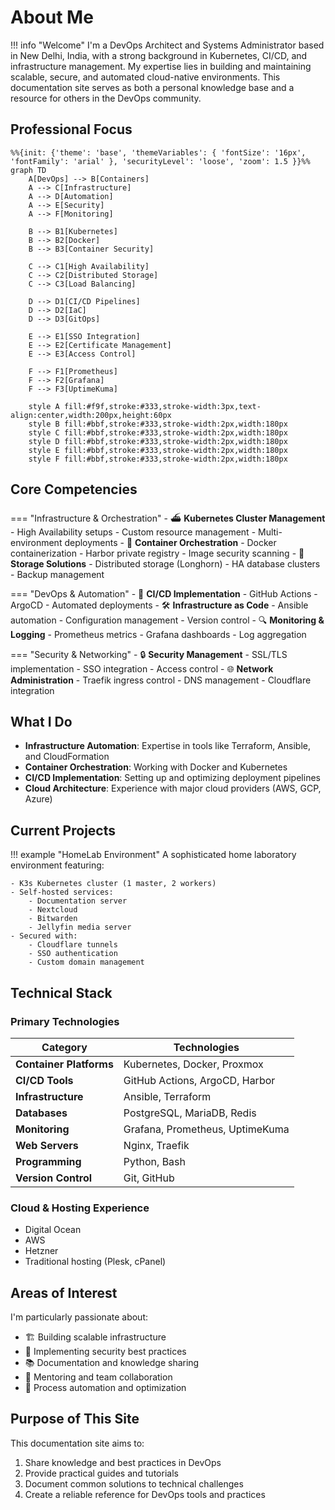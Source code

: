 # About Me

!!! info "Welcome"
    I'm a DevOps Architect and Systems Administrator based in New Delhi, India, with a strong background in Kubernetes, CI/CD, and infrastructure management. My expertise lies in building and maintaining scalable, secure, and automated cloud-native environments. This documentation site serves as both a personal knowledge base and a resource for others in the DevOps community.

## Professional Focus

```mermaid
%%{init: {'theme': 'base', 'themeVariables': { 'fontSize': '16px', 'fontFamily': 'arial' }, 'securityLevel': 'loose', 'zoom': 1.5 }}%%
graph TD
    A[DevOps] --> B[Containers]
    A --> C[Infrastructure]
    A --> D[Automation]
    A --> E[Security]
    A --> F[Monitoring]
    
    B --> B1[Kubernetes]
    B --> B2[Docker]
    B --> B3[Container Security]
    
    C --> C1[High Availability]
    C --> C2[Distributed Storage]
    C --> C3[Load Balancing]
    
    D --> D1[CI/CD Pipelines]
    D --> D2[IaC]
    D --> D3[GitOps]
    
    E --> E1[SSO Integration]
    E --> E2[Certificate Management]
    E --> E3[Access Control]
    
    F --> F1[Prometheus]
    F --> F2[Grafana]
    F --> F3[UptimeKuma]

    style A fill:#f9f,stroke:#333,stroke-width:3px,text-align:center,width:200px,height:60px
    style B fill:#bbf,stroke:#333,stroke-width:2px,width:180px
    style C fill:#bbf,stroke:#333,stroke-width:2px,width:180px
    style D fill:#bbf,stroke:#333,stroke-width:2px,width:180px
    style E fill:#bbf,stroke:#333,stroke-width:2px,width:180px
    style F fill:#bbf,stroke:#333,stroke-width:2px,width:180px
```

## Core Competencies

=== "Infrastructure & Orchestration"
    - ⛴️ **Kubernetes Cluster Management**
        - High Availability setups
        - Custom resource management
        - Multi-environment deployments
    - 🔄 **Container Orchestration**
        - Docker containerization
        - Harbor private registry
        - Image security scanning
    - 💾 **Storage Solutions**
        - Distributed storage (Longhorn)
        - HA database clusters
        - Backup management

=== "DevOps & Automation"
    - 🔄 **CI/CD Implementation**
        - GitHub Actions
        - ArgoCD
        - Automated deployments
    - 🛠️ **Infrastructure as Code**
        - Ansible automation
        - Configuration management
        - Version control
    - 🔍 **Monitoring & Logging**
        - Prometheus metrics
        - Grafana dashboards
        - Log aggregation

=== "Security & Networking"
    - 🔒 **Security Management**
        - SSL/TLS implementation
        - SSO integration
        - Access control
    - 🌐 **Network Administration**
        - Traefik ingress control
        - DNS management
        - Cloudflare integration

## What I Do

- **Infrastructure Automation**: Expertise in tools like Terraform, Ansible, and CloudFormation
- **Container Orchestration**: Working with Docker and Kubernetes
- **CI/CD Implementation**: Setting up and optimizing deployment pipelines
- **Cloud Architecture**: Experience with major cloud providers (AWS, GCP, Azure)

## Current Projects

!!! example "HomeLab Environment"
    A sophisticated home laboratory environment featuring:
    
    - K3s Kubernetes cluster (1 master, 2 workers)
    - Self-hosted services:
        - Documentation server
        - Nextcloud
        - Bitwarden
        - Jellyfin media server
    - Secured with:
        - Cloudflare tunnels
        - SSO authentication
        - Custom domain management

## Technical Stack

### Primary Technologies

| Category | Technologies |
|----------|-------------|
| **Container Platforms** | Kubernetes, Docker, Proxmox |
| **CI/CD Tools** | GitHub Actions, ArgoCD, Harbor |
| **Infrastructure** | Ansible, Terraform |
| **Databases** | PostgreSQL, MariaDB, Redis |
| **Monitoring** | Grafana, Prometheus, UptimeKuma |
| **Web Servers** | Nginx, Traefik |
| **Programming** | Python, Bash |
| **Version Control** | Git, GitHub |

### Cloud & Hosting Experience

- Digital Ocean
- AWS
- Hetzner
- Traditional hosting (Plesk, cPanel)

## Areas of Interest

I'm particularly passionate about:

- 🏗️ Building scalable infrastructure
- 🔐 Implementing security best practices
- 📚 Documentation and knowledge sharing
- 🤝 Mentoring and team collaboration
- 🔄 Process automation and optimization

## Purpose of This Site

This documentation site aims to:

1. Share knowledge and best practices in DevOps
2. Provide practical guides and tutorials
3. Document common solutions to technical challenges
4. Create a reliable reference for DevOps tools and practices
